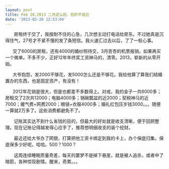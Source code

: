 ```yaml
---
layout: post
title: Feb 28,2013 二月这么短，短的不适应
date: '2013-02-28 12:53:04'
---
```



       房租终于交了，我按耐不住的心急，几次想主动打电话给房东。不过她真是沉得住气，27号才不紧不慢的发了条短信。我火速汇过去以后，了了一桩心事。

      交了6000的房租，还有4000的婚纱照待交，3月杏杏的机票报销，如果再买一个微单。不多不少，正好12年年终奖工资神马的，清零。2013，崭新的从零开始。

      大爷抱怨，发2000不够花，发5000怎么还是不够花。我给他算了算我们结婚置办的东西，也是固定资产，有没有！

      2012年花销是很大，但是也都差不多数得上。对戒，我的金子一共6000多；房租交了2次共12000；电脑4000多；锅碗瓢盆的近2000；契税神马的近7000；暖气费+网费2000；眼镜+衣服4000多；婚礼红包压岁钱3000。。。随便一算就2万多了。这些消费都避免不了。

       记账其实达不到什么省钱的目的，但最大的好处就是收支清晰，便于回顾整理。现在记账记得越发得心应手了，推荐想明细收支的装个挖财。

       最近还给大爷办了网银，打算把他工资卡绑定到我的卡上，办个保底归集。保底保多少好呢。哈哈。500？1000？

       这周连续睡眠质量奇差，每天的噩梦不是掉下悬崖，就是被人追杀，或者中了暗箭，各种惊现剧情。醒来，奇累。。。


